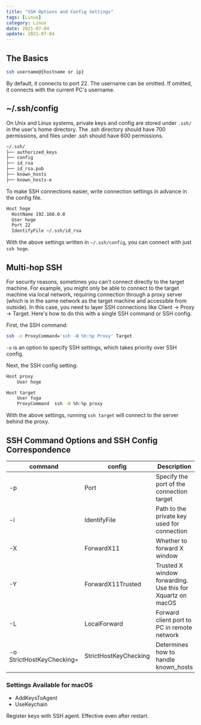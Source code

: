 ```yaml
---
title: "SSH Options and Config Settings"
tags: [Linux]
category: Linux
date: 2021-07-04
update: 2021-07-04
---
```


## The Basics

```bash
ssh username@{hostname or ip}
```

By default, it connects to port 22. The username can be omitted. If omitted, it connects with the current PC's username.

## ~/.ssh/config

On Unix and Linux systems, private keys and config are stored under `.ssh/` in the user's home directory.
The .ssh directory should have 700 permissions, and files under .ssh should have 600 permissions.

```bash
~/.ssh/
├── authorized_keys
├── config
├── id_rsa
├── id_rsa.pub
├── known_hosts
├── known_hosts-e
```

To make SSH connections easier, write connection settings in advance in the config file.

```bash
Host hoge
  HostName 192.168.0.0
  User hoge
  Port 22
  IdentifyFile ~/.ssh/id_rsa
```

With the above settings written in `~/.ssh/config`, you can connect with just `ssh hoge`.

## Multi-hop SSH

For security reasons, sometimes you can't connect directly to the target machine.
For example, you might only be able to connect to the target machine via local network, requiring connection through a proxy server (which is in the same network as the target machine and accessible from outside).
In this case, you need to layer SSH connections like Client -> Proxy -> Target. Here's how to do this with a single SSH command or SSH config.

First, the SSH command:

```bash
ssh -o ProxyCommand='ssh -W %h:%p Proxy' Target
```

`-o` is an option to specify SSH settings, which takes priority over SSH config.

Next, the SSH config setting:

```bash
Host proxy
    User hoge

Host target
    User fuga
    ProxyCommand  ssh -W %h:%p proxy
```

With the above settings, running `ssh target` will connect to the server behind the proxy.

## SSH Command Options and SSH Config Correspondence

| command                   | config                | Description                                                    | Example                                                |
| ------------------------- | --------------------- | -------------------------------------------------------------- | ------------------------------------------------------ |
| -p                        | Port                  | Specify the port of the connection target                      | ssh -p 22                                             |
| -i                        | IdentifyFile          | Path to the private key used for connection                    | ssh -i ~/.ssh/hoge_rsa                                |
| -X                        | ForwardX11            | Whether to forward X window                                    | ForwardX11 yes                                         |
| -Y                        | ForwardX11Trusted     | Trusted X window forwarding. Use this for Xquartz on macOS    | ForwardX11Trusted yes                                  |
| -L                        | LocalForward          | Forward client port to PC in remote network                   | ssh -L 8080:remote_pc:80                              |
| -o StrictHostKeyChecking= | StrictHostKeyChecking | Determines how to handle known_hosts                           | yes(don't connect), no(connect), ask(default confirm) |

### Settings Available for macOS

- AddKeysToAgent
- UseKeychain

Register keys with SSH agent. Effective even after restart.